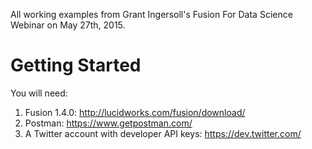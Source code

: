 All working examples from Grant Ingersoll's Fusion For Data Science Webinar on May 27th, 2015.


Getting Started
==============

You will need:

1. Fusion 1.4.0: http://lucidworks.com/fusion/download/
1. Postman: https://www.getpostman.com/
1. A Twitter account with developer API keys: https://dev.twitter.com/

